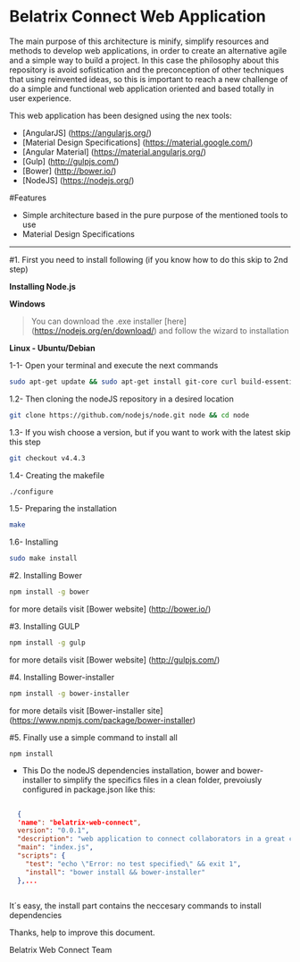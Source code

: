 Belatrix Connect Web Application
================================

The main purpose of this architecture is minify, simplify resources and methods to develop web applications, in order to create an alternative agile and a simple way to build a project. In this case the philosophy about this repository is avoid sofistication and the preconception of other techniques that using reinvented ideas, so this is important to reach a new challenge of do a simple and functional web application oriented and based totally in user experience.

This web application has been designed using the nex tools:

- [AngularJS] (https://angularjs.org/)
- [Material Design Specifications] (https://material.google.com/)
- [Angular Material] (https://material.angularjs.org/) 
- [Gulp] (http://gulpjs.com/)
- [Bower] (http://bower.io/)
- [NodeJS] (https://nodejs.org/)

#Features

- Simple architecture based in the pure purpose of the mentioned tools to use
- Material Design Specifications

-----------------------------------

#1. First you need to install following (if you know how to do this skip to 2nd step)

**Installing Node.js**


**Windows**
> You can download the .exe installer [here] (https://nodejs.org/en/download/) and follow the wizard to installation


**Linux - Ubuntu/Debian**

1-1- Open your terminal and execute the next commands
```bash
sudo apt-get update && sudo apt-get install git-core curl build-essential openssl libssl-dev
```
1.2- Then cloning the nodeJS repository in a desired location
```bash
git clone https://github.com/nodejs/node.git node && cd node
```
1.3- If you wish choose a version, but if you want to work with the latest skip this step
```bash
git checkout v4.4.3
```
1.4- Creating the makefile
```bash
./configure
```
1.5- Preparing the installation
```bash
make
```
1.6- Installing
```bash
sudo make install
```

#2. Installing Bower
```bash
npm install -g bower
```
for more details visit [Bower website] (http://bower.io/)

#3. Installing GULP
```bash
npm install -g gulp
```
for more details visit [Bower website] (http://gulpjs.com/)

#4. Installing Bower-installer
```bash
npm install -g bower-installer
```
for more details visit [Bower-installer site] (https://www.npmjs.com/package/bower-installer)

#5. Finally use a simple command to install all

`npm install` 

- This Do the nodeJS dependencies installation, bower and bower-installer to simplify the specifics files in a clean folder, prevoiusly configured in package.json like this:

```package.json chunk to configure
  
  {
  'name": "belatrix-web-connect",
  version": "0.0.1",
  "description": "web application to connect collaborators in a great company",
  "main": "index.js",
  "scripts": {
    "test": "echo \"Error: no test specified\" && exit 1",
    "install": "bower install && bower-installer"
  },...
  
```
It´s easy, the install part contains the neccesary commands to install dependencies


Thanks, help to improve this document.

Belatrix Web Connect Team
